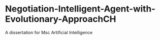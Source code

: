 # Negotiation-Intelligent-Agent-with-Evolutionary-ApproachCH
A dissertation for Msc Artificial Intelligence
